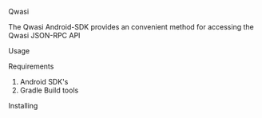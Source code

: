 Qwasi

The Qwasi Android-SDK provides an convenient method for accessing the Qwasi JSON-RPC API

Usage


Requirements

1. Android SDK's
2. Gradle Build tools

Installing